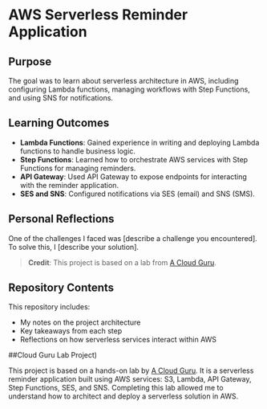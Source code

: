 # AWS Serverless Reminder Application 

## Purpose
The goal was to learn about serverless architecture in AWS, including configuring Lambda functions, managing workflows with Step Functions, and using SNS for notifications.

## Learning Outcomes
- **Lambda Functions**: Gained experience in writing and deploying Lambda functions to handle business logic.
- **Step Functions**: Learned how to orchestrate AWS services with Step Functions for managing reminders.
- **API Gateway**: Used API Gateway to expose endpoints for interacting with the reminder application.
- **SES and SNS**: Configured notifications via SES (email) and SNS (SMS).

## Personal Reflections
One of the challenges I faced was [describe a challenge you encountered]. To solve this, I [describe your solution].

> **Credit**: This project is based on a lab from [A Cloud Guru](https://acloudguru.com/).

## Repository Contents
This repository includes:
- My notes on the project architecture
- Key takeaways from each step
- Reflections on how serverless services interact within AWS

##Cloud Guru Lab Project)

This project is based on a hands-on lab by [A Cloud Guru](https://acloudguru.com/). It is a serverless reminder application built using AWS services: S3, Lambda, API Gateway, Step Functions, SES, and SNS. Completing this lab allowed me to understand how to architect and deploy a serverless solution in AWS.